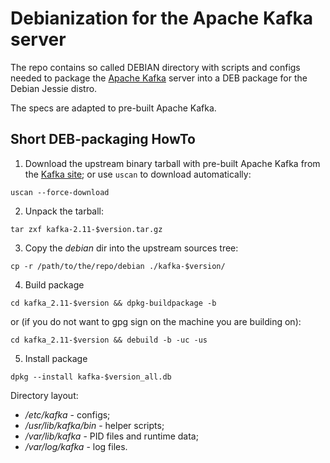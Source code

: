 # Debianization for the Apache Kafka server

The repo contains so called DEBIAN directory with
scripts and configs needed to package the
[Apache Kafka](http://kafka.apache.org/) server
into a DEB package for the Debian Jessie distro.

The specs are adapted to pre-built Apache Kafka.

## Short DEB-packaging HowTo

1. Download the upstream binary tarball with pre-built Apache Kafka from the
 [Kafka site](http://kafka.apache.org/downloads.html);
 or use ``uscan`` to download automatically:

```uscan --force-download```

2. Unpack the tarball:

```tar zxf kafka-2.11-$version.tar.gz```

3. Copy the _debian_ dir into the upstream sources tree:

```cp -r /path/to/the/repo/debian ./kafka-$version/```

4. Build package

```cd kafka_2.11-$version && dpkg-buildpackage -b```
 
or (if you do not want to gpg sign on the machine you are building on):

```cd kafka_2.11-$version && debuild -b -uc -us```

5. Install package

```dpkg --install kafka-$version_all.db```

Directory layout:

* _/etc/kafka_ - configs;
* _/usr/lib/kafka/bin_ - helper scripts;
* _/var/lib/kafka_ - PID files and runtime data;
* _/var/log/kafka_ - log files.
